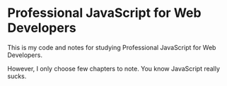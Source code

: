 # Professional JavaScript for Web Developers

This is my code and notes for studying Professional JavaScript for Web Developers.

However, I only choose few chapters to note. You know JavaScript
really sucks.
